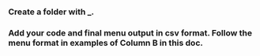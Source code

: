 ### Create a folder with <first name>_<last name>. 
### Add your code and final menu output in csv format. Follow the menu format in examples of Column B in this doc.